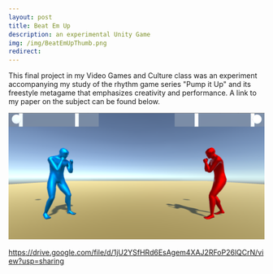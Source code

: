```yaml
---
layout: post
title: Beat Em Up
description: an experimental Unity Game
img: /img/BeatEmUpThumb.png
redirect:
---
```

This final project in my Video Games and Culture class was an experiment accompanying my study of the rhythm game series "Pump it Up" and its freestyle metagame that emphasizes creativity and performance. A link to my paper on the subject can be found below. 
<div class="img_row">
	<img class="col three" src="/img/BeatEmUp.png" alt="" title="Screenshot 1"/>

	
</div>

https://drive.google.com/file/d/1jU2YSfHRd6EsAgem4XAJ2RFoP26lQCrN/view?usp=sharing

